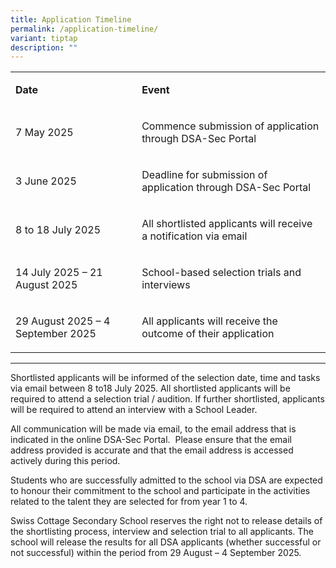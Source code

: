 ```yaml
---
title: Application Timeline
permalink: /application-timeline/
variant: tiptap
description: ""
---
```

<table style="minWidth: 50px">
<colgroup>
<col>
<col>
</colgroup>
<tbody>
<tr>
<td rowspan="1" colspan="1">
<p><strong>Date</strong>
</p>
</td>
<td rowspan="1" colspan="1">
<p><strong>Event</strong>
</p>
</td>
</tr>
<tr>
<td rowspan="1" colspan="1">
<p>7 May 2025</p>
</td>
<td rowspan="1" colspan="1">
<p>Commence submission of application through DSA-Sec Portal</p>
</td>
</tr>
<tr>
<td rowspan="1" colspan="1">
<p>3 June 2025</p>
</td>
<td rowspan="1" colspan="1">
<p>Deadline for submission of application through DSA-Sec Portal</p>
</td>
</tr>
<tr>
<td rowspan="1" colspan="1">
<p>8 to&nbsp;18 July 2025</p>
</td>
<td rowspan="1" colspan="1">
<p>All shortlisted applicants will receive a notification via email</p>
</td>
</tr>
<tr>
<td rowspan="1" colspan="1">
<p>14 July 2025 – 21 August 2025</p>
</td>
<td rowspan="1" colspan="1">
<p>School-based selection trials and interviews</p>
</td>
</tr>
<tr>
<td rowspan="1" colspan="1">
<p>29 August 2025 – 4 September 2025</p>
</td>
<td rowspan="1" colspan="1">
<p>All applicants will receive the outcome of their application</p>
</td>
</tr>
</tbody>
</table>
<hr>
<p>Shortlisted applicants will be informed of the selection date, time and
tasks via email between 8 to18 July 2025. All shortlisted applicants will
be required to attend a selection trial / audition. If further shortlisted,
applicants will be required to attend an interview with a School Leader.</p>
<p>All communication will be made via email, to the email address that is
indicated in the online DSA-Sec Portal. &nbsp;Please ensure that the email
address provided is accurate and that the email address is accessed actively
during this period.</p>
<p>Students who are successfully admitted to the school via DSA are expected
to honour their commitment to the school and participate in the activities
related to the talent they are selected for from year 1 to 4.</p>
<p>Swiss Cottage Secondary School reserves the right not to release details
of the shortlisting process, interview and selection trial to all applicants.
The school will release the results for all DSA applicants (whether successful
or not successful) within the period from 29 August – 4 September 2025.</p>
<p></p>